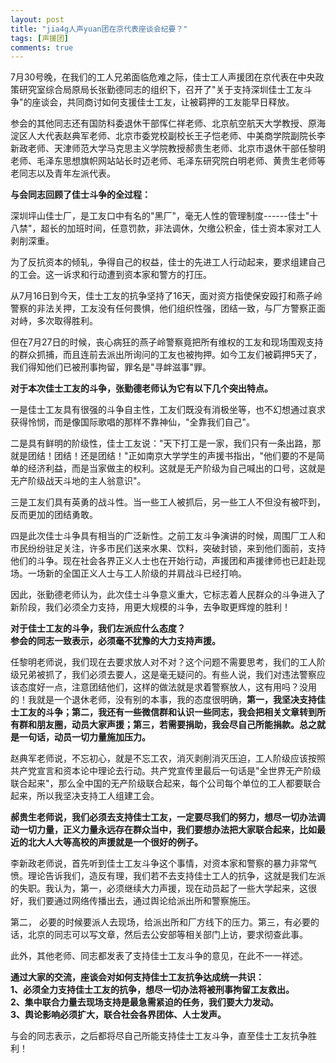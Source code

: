 ```yaml
---
layout: post
title: "jia4g人声yuan团在京代表座谈会纪要？"
tags: [声援团]
comments: true
---
```


7月30号晚，在我们的工人兄弟面临危难之际，佳士工人声援团在京代表在中央政策研究室综合局原局长张勤德同志的组织下，召开了"关于支持深圳佳士工友斗争"的座谈会，共同商讨如何支援佳士工友，让被羁押的工友能早日释放。

参会的其他同志还有国防科委退休干部恽仁祥老师、北京航空航天大学教授、原海淀区人大代表赵典军老师、北京市委党校副校长王子恺老师、中美商学院副院长李新政老师、天津师范大学马克思主义学院教授郝贵生老师、北京市退休干部任黎明老师、毛泽东思想旗帜网站站长时迈老师、毛泽东研究院白明老师、黄贵生老师等老同志以及青年左派代表。

**与会同志回顾了佳士斗争的全过程：**

深圳坪山佳士厂，是工友口中有名的"黑厂"，毫无人性的管理制度------佳士"十八禁"，超长的加班时间，任意罚款，非法调休，欠缴公积金，佳士资本家对工人剥削深重。

为了反抗资本的倾轧，争得自己的权益，佳士的先进工人行动起来，要求组建自己的工会。这一诉求和行动遭到资本家和警方的打压。

从7月16日到今天，佳士工友的抗争坚持了16天，面对资方指使保安殴打和燕子岭警察的非法关押，工友没有任何畏惧，他们组织性强，团结一致，与厂方警察正面对峙，多次取得胜利。

但在7月27日的时候，丧心病狂的燕子岭警察竟把所有维权的工友和现场围观支持的群众抓捕，而且连前去派出所询问的工友也被拘押。如今工友们被羁押5天了，我们得知他们已被刑事拘留，罪名是"寻衅滋事"罪。

**对于本次佳士工友的斗争，张勤德老师认为它有以下几个突出特点。**

一是佳士工友具有很强的斗争自主性，工友们既没有消极坐等，也不幻想通过哀求获得怜悯，而是像国际歌唱的那样不靠神仙，"全靠我们自己"。

二是具有鲜明的阶级性，佳士工友说："天下打工是一家，我们只有一条出路，那就是团结！团结！还是团结！"正如南京大学学生的声援书指出，"他们要的不是简单的经济利益，而是当家做主的权利。这就是无产阶级为自己喊出的口号，这就是无产阶级战天斗地的主人翁意识"。

三是工友们具有英勇的战斗性。当一些工人被抓后，另一些工人不但没有被吓到，反而更加的团结勇敢。

四是此次佳士斗争具有相当的广泛新性。之前工友斗争演讲的时候，周围厂工人和市民纷纷驻足关注，许多市民们送来水果、饮料，突破封锁，来到他们面前，支持他们的斗争。现在社会各界正义人士也在开始行动，声援团和声援律师也已赶赴现场。一场新的全国正义人士与工人阶级的并肩战斗已经打响。

因此，张勤德老师认为，此次佳士斗争意义重大，它标志着人民群众的斗争进入了新阶段，我们必须全力支持，用更大规模的斗争，去争取更辉煌的胜利！

**对于佳士工友的斗争，我们左派应什么态度？\
参会的同志一致表示，必须毫不犹豫的大力支持声援。**

任黎明老师说，我们现在去要求放人对不对？这个问题不需要思考，我们的工人阶级兄弟被抓了，我们必须去要人，这是毫无疑问的。有些人说，我们对违法警察应该态度好一点，注意团结他们，这样的做法就是求着警察放人，这有用吗？没用的！我就是一个退休老师，没有别的本事，我的态度很明确，**第一，我坚决支持佳士工友的斗争；第二，我还有一些微信群和认识一些同志，我会把相关文章转到所有群和朋友圈，动员大家声援；第三，若需要捐助，我会尽自己所能捐款。总之就是一句话，动员一切力量施加压力。**

赵典军老师说，不忘初心，就是不忘工农，消灭剥削消灭压迫，工人阶级应该按照共产党宣言和资本论中理论去行动。共产党宣传里最后一句话是"全世界无产阶级联合起来"，那么全中国的无产阶级联合起来，每个公司每个单位的工人都要联合起来，所以我坚决支持工人组建工会。

**郝贵生老师说，我们必须去支持佳士工友，一定要尽我们的努力，想尽一切办法调动一切力量，正义力量永远存在群众当中，我们要想办法把大家联合起来，比如最近的北大人大等高校的声援就是一个很好的例子。**

李新政老师说，首先听到佳士工友斗争这个事情，对资本家和警察的暴力非常气愤。理论告诉我们，造反有理，我们若不去支持佳士工人的抗争，这就是我们左派的失职。我认为，第一，必须继续大力声援，现在动员起了一些大学起来，这很好，我们要通过网络传播出去，通过舆论给派出所和警察施压。

第二， 必要的时候要派人去现场，给派出所和厂方线下的压力。第三，有必要的话，北京的同志可以写文章，然后去公安部等相关部门上访，要求彻查此事。

此外，其他老师、同志都发表了支持佳士工友斗争的意见，在此不一一祥述。

**通过大家的交流，座谈会对如何支持佳士工友抗争达成统一共识：\
1、必须全力支持佳士工友的抗争，想尽一切办法将被刑事拘留工友救出。\
2、集中联合力量去现场支持是最急需紧迫的任务，我们要大力发动。\
3、舆论影响必须扩大，联合社会各界团体、人士发声。**

与会的同志表示，之后都将尽自己所能支持佳士工友斗争，直至佳士工友抗争胜利！
